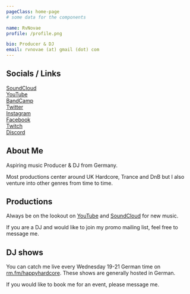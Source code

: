 ```yaml
---
pageClass: home-page
# some data for the components

name: RvNovae
profile: /profile.png

bio: Producer & DJ
email: rvnovae (at) gmail (dot) com
---
```


<ProfileSection :frontmatter="$page.frontmatter" />

## Socials / Links

<a href="https://soundcloud.com/rvnovae" target="blank">SoundCloud</a></br>
<a href="https://youtube.com/c/rvnovae" target="blank">YouTube</a></br>
<a href="https://rvnovae.bandcamp.com" target="blank">BandCamp</a></br>
<a href="https://twitter.com/rvnovae" target="blank">Twitter</a></br>
<a href="https://www.instagram.com/rvnovae" target="blank">Instagram</a></br>
<a href="https://facebook.com/RvNovae" target="blank">Facebook</a></br>
<a href="https://twitch.tv/RvNovae" target="blank">Twitch</a></br>
<a href="https://discord.gg/ZKM26Dk" target="blank">Discord</a></br>

## About Me

Aspiring music Producer & DJ from Germany.

Most productions center around UK Hardcore, Trance and DnB but I also venture into other genres from time to time.

## Productions

Always be on the lookout on [YouTube](https://youtube.com/c/rvnovae) and [SoundCloud](https://soundcloud.com/rvnovae) for new music.

If you are a DJ and would like to join my promo mailing list, feel free to message me.

## DJ shows

You can catch me live every Wednesday 19-21 German time on [rm.fm/happyhardcore](https://rm.fm/happyhardcore).
These shows are generally hosted in German.

If you would like to book me for an event, please message me.

<!-- Custom style for this page -->

<style lang="stylus">

.theme-container.home-page .page
  font-size 16px
  font-family "lucida grande", "lucida sans unicode", lucida, "Helvetica Neue", Helvetica, Arial, sans-serif;
  p
    margin 0 0 0.5rem
  p, ul, ol
    line-height normal
  a
    font-weight normal
  .theme-default-content:not(.custom) > h2
    margin-bottom 0.5rem
  .theme-default-content:not(.custom) > h2:first-child + p
    margin-top 0.5rem
  .theme-default-content:not(.custom) > h3
    padding-top 4rem

  /* Override */
  .md-card
    margin-top 0.5em
    .card-image
      padding 0.2rem
      img
        max-width 120px
        max-height 120px
    .card-content p
      -webkit-margin-after 0.2em

@media (max-width: 419px)
  .theme-container.home-page .page
    p, ul, ol
      line-height 1.5

    .md-card
      .card-image
        img
          width 100%
          max-width 400px

</style>
